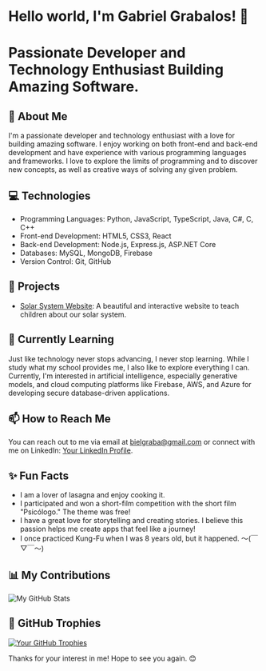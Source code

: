 # Hello world, I'm Gabriel Grabalos! 👋
# Passionate Developer and Technology Enthusiast Building Amazing Software.

## 🚀 About Me

I'm a passionate developer and technology enthusiast with a love for building amazing software. I enjoy working on both front-end and back-end development and have experience with various programming languages and frameworks. I love to explore the limits of programming and to discover new concepts, as well as creative ways of solving any given problem.

## 💻 Technologies

- Programming Languages: Python, JavaScript, TypeScript, Java, C#, C, C++
- Front-end Development: HTML5, CSS3, React
- Back-end Development: Node.js, Express.js, ASP.NET Core
- Databases: MySQL, MongoDB, Firebase
- Version Control: Git, GitHub

## 🔭 Projects

- [Solar System Website](https://github.com/GabrielGrabalos/Solar-System-Website): A beautiful and interactive website to teach children about our solar system.

## 🌱 Currently Learning

Just like technology never stops advancing, I never stop learning. While I study what my school provides me, I also like to explore everything I can. Currently, I'm interested in artificial intelligence, especially generative models, and cloud computing platforms like Firebase, AWS, and Azure for developing secure database-driven applications.

## 📫 How to Reach Me

You can reach out to me via email at [bielgraba@gmail.com](mailto:bielgraba@gmail.com) or connect with me on LinkedIn: [Your LinkedIn Profile](https://linkedin.com/in/yourusername).

## ✨ Fun Facts

- I am a lover of lasagna and enjoy cooking it.
- I participated and won a short-film competition with the short film "Psicólogo." The theme was free!
- I have a great love for storytelling and creating stories. I believe this passion helps me create apps that feel like a journey!
- I once practiced Kung-Fu when I was 8 years old, but it happened. 〜(￣▽￣〜)

## 📊 My Contributions

![My GitHub Stats](https://github-readme-stats.vercel.app/api?username=GabrielGrabalos&show_icons=true&theme=radical)

## 🌟 GitHub Trophies

[![Your GitHub Trophies](https://github-profile-trophy.vercel.app/?username=GabrielGrabalos&theme=radical&column=3&margin-w=15&margin-h=15)](https://github.com/ryo-ma/github-profile-trophy)

Thanks for your interest in me!
Hope to see you again. 😊
